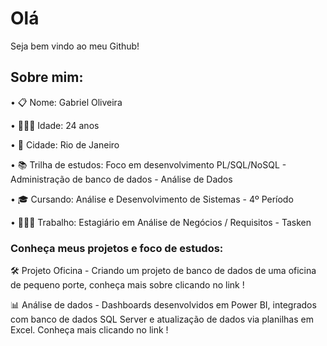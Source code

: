 
<body>
		<h1>
      Olá
    </h1>    
 <p> 
  Seja bem vindo ao meu Github!
 </p>

<h2>
  Sobre mim:
  </h2>
  <font-size = "-1">
<p>
  • 📋 Nome: Gabriel Oliveira
  </p>
  <p>
  • 🙎🏾‍♂️ Idade: 24 anos
    </p>
  <p> 
  • 🌴 Cidade: Rio de Janeiro
   </p>
  <p> 
  • 📚 Trilha de estudos: Foco em desenvolvimento PL/SQL/NoSQL - Administração de banco de dados - Análise de Dados 
  </p>
  <p>
    • 🎓 Cursando: Análise e Desenvolvimento de Sistemas - 4º Período
  </p>
	  <p>
    • 👨🏾‍💻 Trabalho: Estagiário em Análise de Negócios / Requisitos - Tasken
	  </p>
    </font>
<h3>
Conheça meus projetos e foco de estudos:
</h3>
	<p>
   🛠️ Projeto Oficina - Criando um projeto de banco de dados de uma oficina de pequeno porte, conheça mais sobre clicando no link !
</p>
<p>
   📊 Análise de dados - Dashboards desenvolvidos em Power BI, integrados com banco de dados SQL Server e atualização de dados via planilhas em Excel. Conheça mais clicando no link !
</p>	
		
</body>

